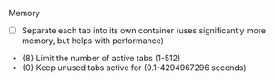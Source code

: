 Memory

- [ ] Separate each tab into its own container (uses significantly more memory, but helps with performance)
- {8} Limit the number of active tabs (1-512)
- {0} Keep unused tabs active for (0.1-4294967296 seconds)
